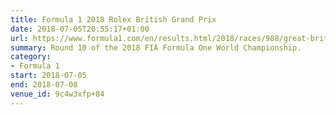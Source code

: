 ```yaml
---
title: Formula 1 2018 Rolex British Grand Prix
date: 2018-07-05T20:55:17+01:00
url: https://www.formula1.com/en/results.html/2018/races/988/great-britain.html
summary: Round 10 of the 2018 FIA Formula One World Championship.
category:
- Formula 1
start: 2018-07-05
end: 2018-07-08
venue_id: 9c4w3xfp+84
---
```

